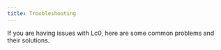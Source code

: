 ```yaml
---
title: Troubleshooting
---
```


If you are having issues with Lc0, here are some common problems and their solutions.